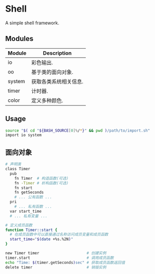 # Shell

A simple shell framework.  

## Modules

| Module | Description         |
| ------ | ------------------- |
| io     | 彩色输出.            |
| oo     | 基于类的面向对象.    |
| system | 获取各类系统相关信息. |
| timer  | 计时器.             |
| color  | 定义多种颜色.        |

## Usage

```sh
source "$( cd "${BASH_SOURCE[0]%/*}" && pwd )/path/to/import.sh"
import io system
```

## 面向对象

```sh
# 声明类
class Timer
  pub
    fn Timer  # 构造函数(可选)
    fn -Timer # 析构函数(可选)
    fn start
    fn getSeconds
    # ... 公有函数 ...
  pri
    # ... 私有函数 ...
  var start_time
  # ... 私有变量 ...

# 定义成员函数
function Timer::start {
  # 在成员函数中可以直接通过名称访问成员变量和成员函数
  start_time="$(date +%s.%2N)"
}

new Timer timer                     # 创建实例
timer.start                         # 调用成员函数
echo "Time: $(timer.getSeconds)sec" # 获取成员函数返回值
delete timer                        # 销毁实例
```

